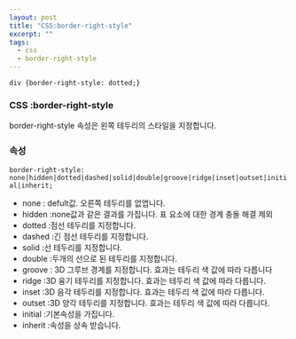 ```yaml
---
layout: post
title: "CSS:border-right-style"
excerpt: ""
tags: 
  - css
  - border-right-style
---
```


```
div {border-right-style: dotted;}
```
### CSS :border-right-style

border-right-style 속성은 왼쪽 테두리의 스타일을 지정합니다.

### 속성
`border-right-style: none|hidden|dotted|dashed|solid|double|groove|ridge|inset|outset|initial|inherit;`

+ none : defult값. 오른쪽 테두리를 없앱니다.
+ hidden :none값과 같은 결과를 가집니다. 표 요소에 대한 경계 충돌 해결 제외
+ dotted :점선 테두리를 지정합니다.
+ dashed :긴 점선 테두리를 지정합니다.
+ solid :선 테두리를 지정합니다.
+ double :두개의 선으로 된 테두리를 지정합니다.
+ groove : 3D 그루브 경계를 지정합니다. 효과는 테두리 색 값에 따라 다릅니다
+ ridge :3D 융기 테두리를 지정합니다. 효과는 테두리 색 값에 따라 다릅니다.
+ inset :3D 음각 테두리를 지정합니다. 효과는 테두리 색 값에 따라 다릅니다.
+ outset :3D 양각 테두리를 지정합니다. 효과는 테두리 색 값에 따라 다릅니다.
+ initial :기본속성을 가집니다.
+ inherit :속성을 상속 받습니다.
